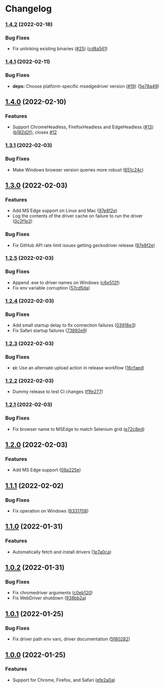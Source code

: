 # Changelog

### [1.4.2](https://github.com/joeyparrish/karma-local-wd-launcher/compare/v1.4.1...v1.4.2) (2022-02-18)


### Bug Fixes

* Fix unlinking existing binaries ([#25](https://github.com/joeyparrish/karma-local-wd-launcher/issues/25)) ([cd8a561](https://github.com/joeyparrish/karma-local-wd-launcher/commit/cd8a56173ba6e0c42d6c61eb38ea7d35848b7c3e))

### [1.4.1](https://github.com/joeyparrish/karma-local-wd-launcher/compare/v1.4.0...v1.4.1) (2022-02-11)


### Bug Fixes

* **deps:** Choose platform-specific msedgedriver version ([#19](https://github.com/joeyparrish/karma-local-wd-launcher/issues/19)) ([5e78a49](https://github.com/joeyparrish/karma-local-wd-launcher/commit/5e78a490a8742a7c479452c0a77304b1d290a767))

## [1.4.0](https://github.com/joeyparrish/karma-local-wd-launcher/compare/v1.3.1...v1.4.0) (2022-02-10)


### Features

* Support ChromeHeadless, FirefoxHeadless and EdgeHeadless ([#13](https://github.com/joeyparrish/karma-local-wd-launcher/issues/13)) ([b182d2f](https://github.com/joeyparrish/karma-local-wd-launcher/commit/b182d2f0c480a623e176d3c4d3c55ca152bdc9b7)), closes [#12](https://github.com/joeyparrish/karma-local-wd-launcher/issues/12)

### [1.3.1](https://github.com/joeyparrish/karma-local-wd-launcher/compare/v1.3.0...v1.3.1) (2022-02-03)


### Bug Fixes

* Make Windows browser version queries more robust ([651c24c](https://github.com/joeyparrish/karma-local-wd-launcher/commit/651c24ce66964ec395ced0166e73c18d22d588f3))

## [1.3.0](https://github.com/joeyparrish/karma-local-wd-launcher/compare/v1.2.5...v1.3.0) (2022-02-03)


### Features

* Add MS Edge support on Linux and Mac ([97e8f2e](https://github.com/joeyparrish/karma-local-wd-launcher/commit/97e8f2e078920e523138fe67bfd0e6efe199dd17))
* Log the contents of the driver cache on failure to run the driver ([0c2f1e3](https://github.com/joeyparrish/karma-local-wd-launcher/commit/0c2f1e35bdde6311c60320b1a707c23f7ec70e22))


### Bug Fixes

* Fix GitHub API rate limit issues getting geckodriver release ([97e8f2e](https://github.com/joeyparrish/karma-local-wd-launcher/commit/97e8f2e078920e523138fe67bfd0e6efe199dd17))

### [1.2.5](https://github.com/joeyparrish/karma-local-wd-launcher/compare/v1.2.4...v1.2.5) (2022-02-03)


### Bug Fixes

* Append .exe to driver names on Windows ([c6e512f](https://github.com/joeyparrish/karma-local-wd-launcher/commit/c6e512f1ed80760c7c70eb0f97234857bce70f7a))
* Fix env variable corruption ([57cd5da](https://github.com/joeyparrish/karma-local-wd-launcher/commit/57cd5da4c42274abfb95078420ed92e6003eeebf))

### [1.2.4](https://github.com/joeyparrish/karma-local-wd-launcher/compare/v1.2.3...v1.2.4) (2022-02-03)


### Bug Fixes

* Add small startup delay to fix connection failures ([03918e3](https://github.com/joeyparrish/karma-local-wd-launcher/commit/03918e374b89769ba769f5bc14fe440b3f05a494))
* Fix Safari startup failures ([73892e9](https://github.com/joeyparrish/karma-local-wd-launcher/commit/73892e97db05545f877a5c91bdfc21f3f65c72a7))

### [1.2.3](https://github.com/joeyparrish/karma-local-wd-launcher/compare/v1.2.2...v1.2.3) (2022-02-03)


### Bug Fixes

* **ci:** Use an alternate upload action in release workflow ([16cfaed](https://github.com/joeyparrish/karma-local-wd-launcher/commit/16cfaeda550d7a0aa12b2a1f397efb7e3d63cec9))

### [1.2.2](https://github.com/joeyparrish/karma-local-wd-launcher/compare/v1.2.1...v1.2.2) (2022-02-03)

* Dummy release to test CI changes ([f1fe277](https://github.com/joeyparrish/karma-local-wd-launcher/commit/f1fe277a3ce07024b570475067922683b02e6fb8))


### [1.2.1](https://github.com/joeyparrish/karma-local-wd-launcher/compare/v1.2.0...v1.2.1) (2022-02-03)


### Bug Fixes

* Fix browser name to MSEdge to match Selenium grid ([e72c8ed](https://github.com/joeyparrish/karma-local-wd-launcher/commit/e72c8ed08518214b256a0d325c62f1ef2c38dce8))

## [1.2.0](https://github.com/joeyparrish/karma-local-wd-launcher/compare/v1.1.1...v1.2.0) (2022-02-03)


### Features

* Add MS Edge support ([08a225e](https://github.com/joeyparrish/karma-local-wd-launcher/commit/08a225ea779f40bc03fe776e87f9bb6a2b110b09))

## [1.1.1](https://github.com/joeyparrish/karma-local-wd-launcher/compare/v1.1.0...v1.1.1) (2022-02-02)


### Bug Fixes

* Fix operation on Windows ([8331708](https://github.com/joeyparrish/karma-local-wd-launcher/commit/8331708831a4814d308ee379d9528f5c6eb97050))



## [1.1.0](https://github.com/joeyparrish/karma-local-wd-launcher/compare/v1.0.2...v1.1.0) (2022-01-31)


### Features

* Automatically fetch and install drivers ([1e7a0ca](https://github.com/joeyparrish/karma-local-wd-launcher/commit/1e7a0ca04640f5ef3ea50ef9fa4ecaddb50a9df9))



## [1.0.2](https://github.com/joeyparrish/karma-local-wd-launcher/compare/v1.0.1...v1.0.2) (2022-01-31)


### Bug Fixes

* Fix chromedriver arguments ([c0eb120](https://github.com/joeyparrish/karma-local-wd-launcher/commit/c0eb120b89d4bb30ce246e1b4bb8420e809a5676))
* Fix WebDriver shutdown ([938bb2a](https://github.com/joeyparrish/karma-local-wd-launcher/commit/938bb2aa384822c1c62d2ac098f304ecdd705b28))



## [1.0.1](https://github.com/joeyparrish/karma-local-wd-launcher/compare/v1.0.0...v1.0.1) (2022-01-25)


### Bug Fixes

* Fix driver path env vars, driver documentation ([5f80282](https://github.com/joeyparrish/karma-local-wd-launcher/commit/5f80282b0b7a433250d8a8dc6a6a3e7a044f4842))



## [1.0.0](https://github.com/joeyparrish/karma-local-wd-launcher/commit/efe2a0a) (2022-01-25)


### Features

* Support for Chrome, Firefox, and Safari ([efe2a0a](https://github.com/joeyparrish/karma-local-wd-launcher/commit/efe2a0a2139fe9030c27f7ac5c153682c71a1cca))
